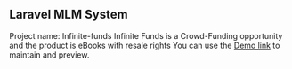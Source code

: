 ## Laravel MLM System
Project name: Infinite-funds
Infinite Funds is a Crowd-Funding opportunity and the product is eBooks with resale rights
You can use the [Demo link](http://infinite-funds.nurkarim.me) to maintain and preview.


